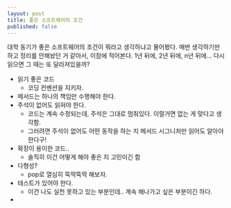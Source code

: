 ```yaml
---
layout: post
title: 좋은 소프트웨어의 조건
published: false
---
```


대학 동기가 좋은 소프트웨어의 조건이 뭐라고 생각하냐고 물어봤다. 매번 생각하기만 하고 정리를 안해놨던 거 같아서, 이참에 적어본다. 1년 뒤에, 2년 뒤에, n년 뒤에... 다시 읽으면 그 때는 또 달라져있을까?

- 읽기 좋은 코드
  - 코딩 컨벤션을 지키자.
- 메서드는 하나의 책임만 수행해야 한다.
- 주석이 없어도 읽혀야 한다.
  - 코드는 계속 수정되는데, 주석은 그대로 멈춰있다. 이럴거면 없는 게 맞다고 생각함.
  - 그러려면 주석이 없어도 어떤 동작을 하는 지 메서드 시그니처만 읽어도 알아야 한다구!
- 확장이 용이한 코드..
  - 솔직히 이건 어떻게 해야 좋은 지 고민이긴 함
- 다형성?
  - pop로 열심히 뚝딱뚝딱 해보자.
- 테스트가 있어야 한다.
  - 이건 나도 실천 못하고 있는 부분인데.. 계속 해나가고 싶은 부분이긴 하다.
- 
